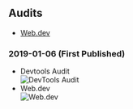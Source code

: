 ## Audits
- [Web.dev](https://lighthouse-dot-webdotdevsite.appspot.com/lh/html?url=https://medicine.rin.rocks)

### 2019-01-06 (First Published)
- Devtools Audit  
![DevTools Audit](https://github.com/ri7nz/Medicine/blob/dev/audits/devtools-audit-2019-01-06.png)
- Web.dev   
![Web.dev](https://github.com/ri7nz/Medicine/blob/dev/audits/web.dev2019-01-06.png)
